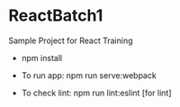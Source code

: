 # ReactBatch1
Sample Project for React Training

- npm install 

- To run app:
npm run serve:webpack

- To check lint:
npm run lint:eslint [for lint]

